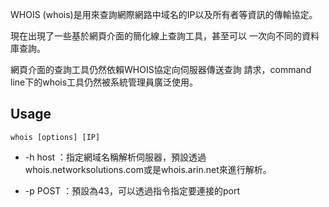 WHOIS (whois)是用來查詢網際網路中域名的IP以及所有者等資訊的傳輸協定。

現在出現了一些基於網頁介面的簡化線上查詢工具，甚至可以 一次向不同的資料庫查詢。

網頁介面的查詢工具仍然依賴WHOIS協定向伺服器傳送查詢 請求，command line下的whois工具仍然被系統管理員廣泛使用。

## Usage

`whois [options] [IP]`

- -h host ：指定網域名稱解析伺服器，預設透過 whois.networksolutions.com或是whois.arin.net來進行解析。 

- -p POST ：預設為43，可以透過指令指定要連接的port